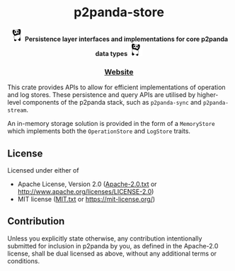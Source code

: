 <h1 align="center">p2panda-store</h1>

<div align="center">
  <img src="https://raw.githubusercontent.com/p2panda/.github/main/assets/panda-left.gif" width="auto" height="30px">
  <strong>Persistence layer interfaces and implementations for core p2panda data types</strong>
  <img src="https://raw.githubusercontent.com/p2panda/.github/main/assets/panda-right.gif" width="auto" height="30px">
</div>

<div align="center">
  <h3>
    <a href="https://p2panda.org">
      Website
    </a>
  </h3>
</div>

This crate provides APIs to allow for efficient implementations of operation and log stores. These
persistence and query APIs are utilised by higher-level components of the p2panda stack, such
as `p2panda-sync` and `p2panda-stream`. 

An in-memory storage solution is provided in the form of a `MemoryStore` which implements both the
`OperationStore` and `LogStore` traits.

## License

Licensed under either of

* Apache License, Version 2.0 ([Apache-2.0.txt](https://github.com/p2panda/p2panda/blob/main/LICENSES/Apache-2.0.txt) or http://www.apache.org/licenses/LICENSE-2.0)
* MIT license ([MIT.txt](https://github.com/p2panda/p2panda/blob/main/LICENSES/MIT.txt) or https://mit-license.org/)

## Contribution

Unless you explicitly state otherwise, any contribution intentionally submitted for inclusion in
p2panda by you, as defined in the Apache-2.0 license, shall be dual licensed as above, without any
additional terms or conditions.
